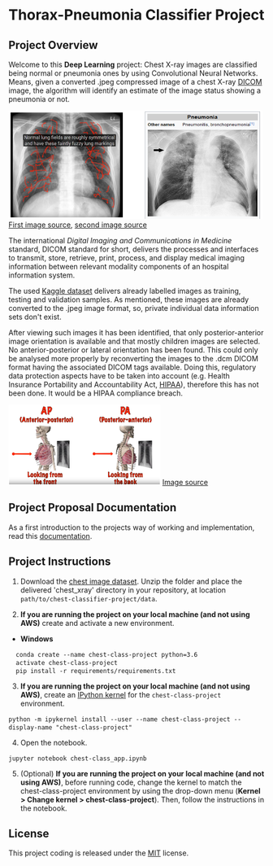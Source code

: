 [//]: # (Image References)

[image1]: ./images/lung_images_pair_small.PNG "Chest images:"
[image2]: ./images/AP_PA_orientation_small.PNG "Orientation:"

# Thorax-Pneumonia Classifier Project

## Project Overview
Welcome to this **Deep Learning** project: Chest X-ray images are classified being normal or pneumonia ones by using Convolutional Neural Networks. Means, given a converted .jpeg compressed image of a chest X-ray [DICOM](https://www.dicomstandard.org/) image, the algorithm will identify an estimate of the image status showing a pneumonia or not. 

![Chest images:][image1]
[First image source](https://www.youtube.com/watch?v=SC-NggHZ_ZQ), [second image source](https://en.wikipedia.org/wiki/Pneumonia)

The international _Digital Imaging and Communications in Medicine_ standard, DICOM standard for short, delivers the processes and interfaces to transmit, store, retrieve, print, process, and display medical imaging information between relevant modality components of an hospital information system.

The used [Kaggle dataset](https://www.kaggle.com/paultimothymooney/chest-xray-pneumonia/version/2) delivers already labelled images as training, testing and validation samples. As mentioned, these images are already converted to the .jpeg image format, so, private individual data information sets don't exist.

After viewing such images it has been identified, that only posterior-anterior image orientation is available and that mostly children images are selected. No anterior-posterior or lateral orientation has been found. This could only be analysed more properly by reconverting the images to the .dcm DICOM format having the associated DICOM tags available. Doing this, regulatory data protection aspects have to be taken into account (e.g. Health Insurance Portability and Accountability Act, [HIPAA](https://hipaa.com/)), therefore this has not been done. It would be a HIPAA compliance breach.

![Orientation][image2]
[Image source](https://www.youtube.com/watch?v=HNGNQMhsxx4)

## Project Proposal Documentation
As a first introduction to the projects way of working and implementation, read this [documentation](https://github.com/IloBe/CNN_Thorax-Pneumonia_Classifier/blob/master/CapstoneProposal_chest-pneumonia-classifier.pdf).


## Project Instructions

1. Download the [chest image dataset](https://www.kaggle.com/paultimothymooney/chest-xray-pneumonia/version/2). Unzip the folder and place the delivered 'chest_xray' directory in your repository, at location `path/to/chest-classifier-project/data`.

2. **If you are running the project on your local machine (and not using AWS)** create and activate a new environment.
  - __Windows__
  ```
	conda create --name chest-class-project python=3.6
	activate chest-class-project
	pip install -r requirements/requirements.txt
  ```
  
3. **If you are running the project on your local machine (and not using AWS)**, create an [IPython kernel](http://ipython.readthedocs.io/en/stable/install/kernel_install.html) for the `chest-class-project` environment. 
```
python -m ipykernel install --user --name chest-class-project --display-name "chest-class-project"
```

4. Open the notebook.
```
jupyter notebook chest-class_app.ipynb
```

5. (Optional) **If you are running the project on your local machine (and not using AWS)**, before running code, change the kernel to match the chest-class-project environment by using the drop-down menu (**Kernel > Change kernel > chest-class-project**). Then, follow the instructions in the notebook.


## License
This project coding is released under the [MIT](https://github.com/IloBe/CNN_Thorax-Pneumonia_Classifier/blob/master/LICENSE) license.










